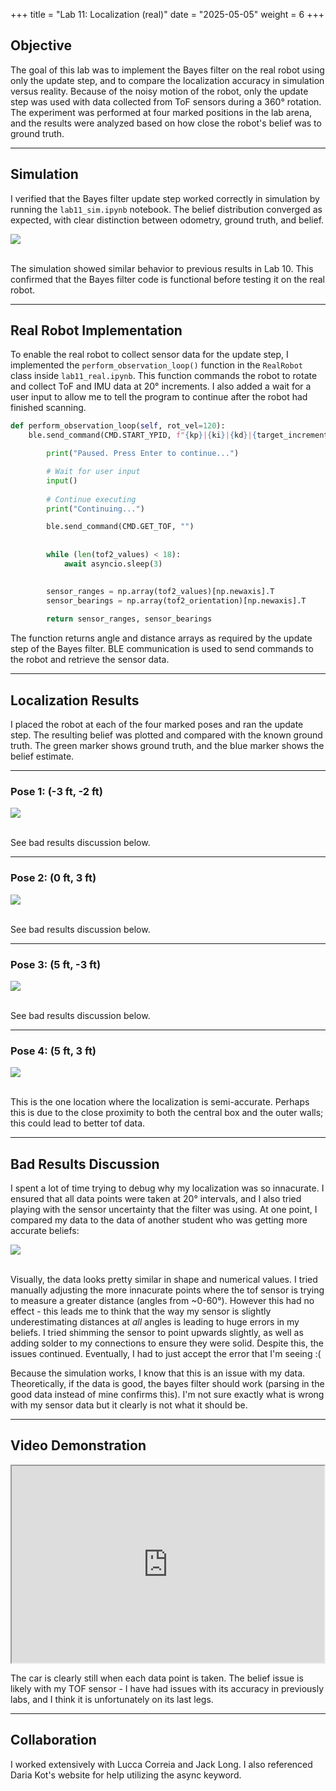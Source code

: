 +++
title = "Lab 11: Localization (real)"
date = "2025-05-05"
weight = 6
+++


## Objective  
The goal of this lab was to implement the Bayes filter on the real robot using only the update step, and to compare the localization accuracy in simulation versus reality. Because of the noisy motion of the robot, only the update step was used with data collected from ToF sensors during a 360° rotation. The experiment was performed at four marked positions in the lab arena, and the results were analyzed based on how close the robot's belief was to ground truth.

---

## Simulation  

I verified that the Bayes filter update step worked correctly in simulation by running the `lab11_sim.ipynb` notebook. The belief distribution converged as expected, with clear distinction between odometry, ground truth, and belief.


<div align = "center">

<img src="/Lab11/im1.png" style="display:block ">


</div>

<br>

The simulation showed similar behavior to previous results in Lab 10. This confirmed that the Bayes filter code is functional before testing it on the real robot.

---

## Real Robot Implementation  

To enable the real robot to collect sensor data for the update step, I implemented the `perform_observation_loop()` function in the `RealRobot` class inside `lab11_real.ipynb`. This function commands the robot to rotate and collect ToF and IMU data at 20° increments. I also added a wait for a user input to allow me to tell the program to continue after the robot had finished scanning.

```python
def perform_observation_loop(self, rot_vel=120):
    ble.send_command(CMD.START_YPID, f"{kp}|{ki}|{kd}|{target_increment}|{df_alpha}|{turn_floor}|{time_increment}|{runtime}")

        print("Paused. Press Enter to continue...")

        # Wait for user input
        input()
        
        # Continue executing
        print("Continuing...")

        ble.send_command(CMD.GET_TOF, "")
        
                
        while (len(tof2_values) < 18):
            await asyncio.sleep(3)

            
        sensor_ranges = np.array(tof2_values)[np.newaxis].T
        sensor_bearings = np.array(tof2_orientation)[np.newaxis].T
        
        return sensor_ranges, sensor_bearings
```

The function returns angle and distance arrays as required by the update step of the Bayes filter. BLE communication is used to send commands to the robot and retrieve the sensor data.

---

## Localization Results  

I placed the robot at each of the four marked poses and ran the update step. The resulting belief was plotted and compared with the known ground truth. The green marker shows ground truth, and the blue marker shows the belief estimate.

---

### Pose 1: (-3 ft, -2 ft)


<div align = "center">

<img src="/Lab11/b1.png" style="display:block ">


</div>

<br>

See bad results discussion below.

---

### Pose 2: (0 ft, 3 ft)


<div align = "center">

<img src="/Lab11/b2.png" style="display:block ">


</div>

<br>

See bad results discussion below.

---

### Pose 3: (5 ft, -3 ft)


<div align = "center">

<img src="/Lab11/b3.png" style="display:block ">


</div>

<br>

See bad results discussion below.

---

### Pose 4: (5 ft, 3 ft)


<div align = "center">

<img src="/Lab11/b4.png" style="display:block ">


</div>

<br>

This is the one location where the localization is semi-accurate. Perhaps this is due to the close proximity to both the central box and the outer walls; this could lead to better tof data.

---

## Bad Results Discussion  

I spent a lot of time trying to debug why my localization was so innacurate. I ensured that all data points were taken at 20° intervals, and I also tried playing with the sensor uncertainty that the filter was using. At one point, I compared my data to the data of another student who was getting more accurate beliefs:


<div align = "center">

<img src="/Lab11/im2.png" style="display:block ">


</div>

<br>

Visually, the data looks pretty similar in shape and numerical values. I tried manually adjusting the more innacurate points where the tof sensor is trying to measure a greater distance (angles from ~0-60°). However this had no effect - this leads me to think that the way my sensor is slightly underestimating distances at *all* angles is leading to huge errors in my beliefs. I tried shimming the sensor to point upwards slightly, as well as adding solder to my connections to ensure they were solid. Despite this, the issues continued. Eventually, I had to just accept the error that I'm seeing :(

Because the simulation works, I know that this is an issue with my data. Theoretically, if the data is good, the bayes filter should work (parsing in the good data instead of mine confirms this). I'm not sure exactly what is wrong with my sensor data but it clearly is not what it should be.

---

## Video Demonstration  

<div align = "center">

<iframe width="500" height="315" 
    src="https://www.youtube.com/embed/w8AMTG4n4Uk" 
    frameborder="1" 

    allowfullscreen>
</iframe>

</div>

The car is clearly still when each data point is taken. The belief issue is likely with my TOF sensor - I have had issues with its accuracy in previously labs, and I think it is unfortunately on its last legs.

---

## Collaboration

I worked extensively with Lucca Correia and Jack Long. I also referenced Daria Kot's website for help utilizing the async keyword.

